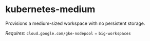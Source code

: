 # kubernetes-medium

Provisions a medium-sized workspace with no persistent storage.

_Requires_: `cloud.google.com/gke-nodepool` = `big-workspaces`
